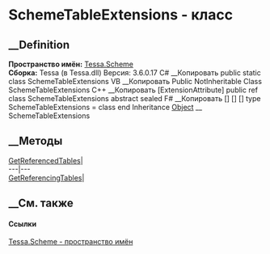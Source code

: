 # SchemeTableExtensions - класс
##  __Definition
 **Пространство имён:** [Tessa.Scheme](N_Tessa_Scheme.htm)  
 **Сборка:** Tessa (в Tessa.dll) Версия: 3.6.0.17
C# __Копировать
     public static class SchemeTableExtensions
VB __Копировать
    <ExtensionAttribute>
    Public NotInheritable Class SchemeTableExtensions
C++ __Копировать
    [ExtensionAttribute]
    public ref class SchemeTableExtensions abstract sealed
F# __Копировать
     [<AbstractClassAttribute>]
    [<SealedAttribute>]
    [<ExtensionAttribute>]
    type SchemeTableExtensions = class end
Inheritance
    [Object](https://learn.microsoft.com/dotnet/api/system.object) __ SchemeTableExtensions
##  __Методы
[GetReferencedTables](M_Tessa_Scheme_SchemeTableExtensions_GetReferencedTables.htm)|  
---|---  
[GetReferencingTables](M_Tessa_Scheme_SchemeTableExtensions_GetReferencingTables.htm)|  
## __См. также
#### Ссылки
[Tessa.Scheme - пространство имён](N_Tessa_Scheme.htm)
